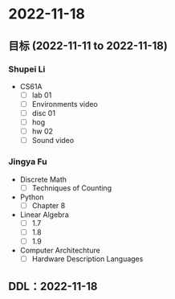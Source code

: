 # 2022-11-18
## 目标 (2022-11-11 to 2022-11-18)
### Shupei Li
- CS61A
  - [ ] lab 01
  - [ ] Environments video
  - [ ] disc 01
  - [ ] hog
  - [ ] hw 02
  - [ ] Sound video
  
### Jingya Fu
- Discrete Math
  - [ ] Techniques of Counting
- Python
  - [ ] Chapter 8
- Linear Algebra
  - [ ] 1.7
  - [ ] 1.8
  - [ ] 1.9
- Computer Architechture
  - [ ] Hardware Description Languages
  
## DDL：2022-11-18
